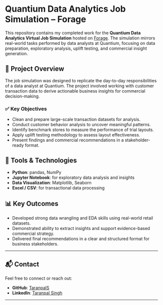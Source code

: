 # Quantium Data Analytics Job Simulation – Forage

This repository contains my completed work for the **Quantium Data Analytics Virtual Job Simulation** hosted on [Forage](https://www.theforage.com/). The simulation mirrors real-world tasks performed by data analysts at Quantium, focusing on data preparation, exploratory analysis, uplift testing, and commercial insight generation.

## 📌 Project Overview

The job simulation was designed to replicate the day-to-day responsibilities of a data analyst at Quantium. The project involved working with customer transaction data to derive actionable business insights for commercial decision-making.

### ✅ Key Objectives

- Clean and prepare large-scale transaction datasets for analysis.
- Conduct customer behavior analysis to uncover meaningful patterns.
- Identify benchmark stores to measure the performance of trial layouts.
- Apply uplift testing methodology to assess layout effectiveness.
- Present findings and commercial recommendations in a stakeholder-ready format.

## 🧰 Tools & Technologies

- **Python**: pandas, NumPy
- **Jupyter Notebook**: for exploratory data analysis and insights
- **Data Visualization**: Matplotlib, Seaborn
- **Excel / CSV**: for transactional data processing


## 📊 Key Outcomes

- Developed strong data wrangling and EDA skills using real-world retail datasets.
- Demonstrated ability to extract insights and support evidence-based commercial strategy.
- Delivered final recommendations in a clear and structured format for business stakeholders.

---

## 📬 Contact

Feel free to connect or reach out:
- **GitHub**: [TaranpalS](https://github.com/TaranpalS)
- **LinkedIn**: [Taranpal Singh](https://in.linkedin.com/in/taranpalsinghh)

---
